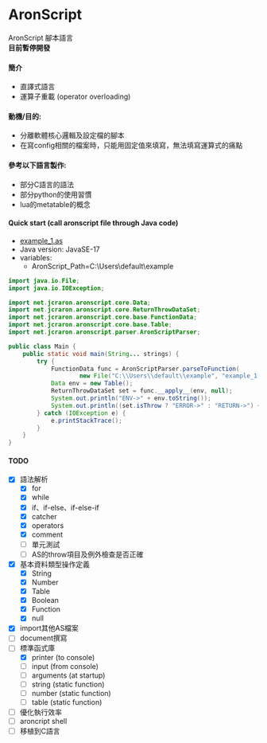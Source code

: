 AronScript
================
AronScript 腳本語言
<br/><strong>目前暫停開發</strong>

#### 簡介
* 直譯式語言
* 運算子重載 (operator overloading)

#### 動機/目的:
* 分離軟體核心邏輯及設定檔的腳本
* 在寫config相關的檔案時，只能用固定值來填寫，無法填寫運算式的痛點

#### 參考以下語言製作:
* 部分C語言的語法
* 部分python的使用習慣
* lua的metatable的概念

#### Quick start (call aronscript file through Java code)
* [example_1.as](example/example_1.as)
* Java version: JavaSE-17
* variables:
  * AronScript_Path=C:\Users\default\example
```java
import java.io.File;
import java.io.IOException;

import net.jcraron.aronscript.core.Data;
import net.jcraron.aronscript.core.ReturnThrowDataSet;
import net.jcraron.aronscript.core.base.FunctionData;
import net.jcraron.aronscript.core.base.Table;
import net.jcraron.aronscript.parser.AronScriptParser;

public class Main {
	public static void main(String... strings) {
		try {
			FunctionData func = AronScriptParser.parseToFunction(
					new File("C:\\Users\\default\\example", "example_1.as"));
			Data env = new Table();
			ReturnThrowDataSet set = func.__apply__(env, null);
			System.out.println("ENV->" + env.toString());
			System.out.println((set.isThrow ? "ERROR->" : "RETURN->") + set.data.toString());
		} catch (IOException e) {
			e.printStackTrace();
		}
	}
}
```

#### TODO
- [x] 語法解析
  - [x] for
  - [x] while
  - [x] if、if-else、if-else-if
  - [x] catcher
  - [x] operators
  - [x] comment
  - [ ] 單元測試
  - [ ] AS的throw項目及例外檢查是否正確
- [x] 基本資料類型操作定義
  - [x] String
  - [x] Number
  - [x] Table
  - [x] Boolean
  - [x] Function
  - [x] null
- [x] import其他AS檔案
- [ ] document撰寫
- [ ] 標準函式庫
  - [x] printer (to console)
  - [ ] input (from console)
  - [ ] arguments (at startup)
  - [ ] string (static function)
  - [ ] number (static function)
  - [ ] table (static function)
- [ ] 優化執行效率
- [ ] aroncript shell
- [ ] 移植到C語言
